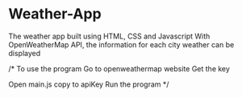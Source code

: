 # Weather-App
The weather app built using HTML, CSS and Javascript
With OpenWeatherMap API, the information for each city weather can be displayed

/*
  To use the program
  Go to openweathermap website
  Get the key
  
  Open main.js
  copy to apiKey
  Run the program
*/
